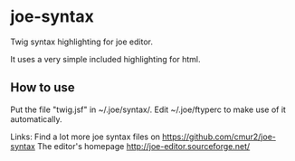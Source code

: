 # joe-syntax
Twig syntax highlighting for joe editor.

It uses a very simple included highlighting for html.

## How to use
Put the file "twig.jsf" in ~/.joe/syntax/.
Edit ~/.joe/ftyperc to make use of it automatically.

Links:
Find a lot more joe syntax files on https://github.com/cmur2/joe-syntax
The editor's homepage http://joe-editor.sourceforge.net/
